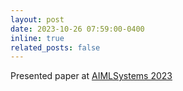 ```yaml
---
layout: post
date: 2023-10-26 07:59:00-0400
inline: true
related_posts: false
---
```


Presented paper at <a href="https://www.aimlsystems.org/2023/">AIMLSystems 2023</a>